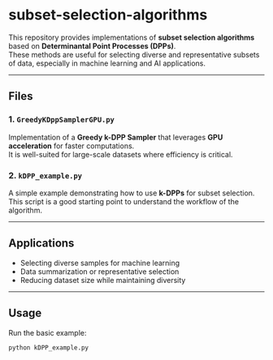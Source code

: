 # subset-selection-algorithms

This repository provides implementations of **subset selection algorithms** based on **Determinantal Point Processes (DPPs)**.  
These methods are useful for selecting diverse and representative subsets of data, especially in machine learning and AI applications.

---

## Files

### 1. `GreedyKDppSamplerGPU.py`
Implementation of a **Greedy k-DPP Sampler** that leverages **GPU acceleration** for faster computations.  
It is well-suited for large-scale datasets where efficiency is critical.

### 2. `kDPP_example.py`
A simple example demonstrating how to use **k-DPPs** for subset selection.  
This script is a good starting point to understand the workflow of the algorithm.

---

## Applications
- Selecting diverse samples for machine learning  
- Data summarization or representative selection  
- Reducing dataset size while maintaining diversity  

---

## Usage

Run the basic example:
```bash
python kDPP_example.py
